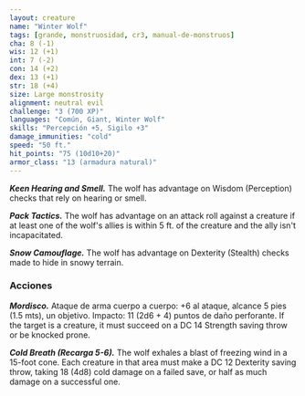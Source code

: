 ```yaml
---
layout: creature
name: "Winter Wolf"
tags: [grande, monstruosidad, cr3, manual-de-monstruos]
cha: 8 (-1)
wis: 12 (+1)
int: 7 (-2)
con: 14 (+2)
dex: 13 (+1)
str: 18 (+4)
size: Large monstrosity
alignment: neutral evil
challenge: "3 (700 XP)"
languages: "Común, Giant, Winter Wolf"
skills: "Percepción +5, Sigilo +3"
damage_immunities: "cold"
speed: "50 ft."
hit_points: "75 (10d10+20)"
armor_class: "13 (armadura natural)"
---
```


***Keen Hearing and Smell.*** The wolf has advantage on Wisdom (Perception) checks that rely on hearing or smell.

***Pack Tactics.*** The wolf has advantage on an attack roll against a creature if at least one of the wolf's allies is within 5 ft. of the creature and the ally isn't incapacitated.

***Snow Camouflage.*** The wolf has advantage on Dexterity (Stealth) checks made to hide in snowy terrain.

### Acciones

***Mordisco.*** Ataque de arma cuerpo a cuerpo: +6 al ataque, alcance 5 pies (1.5 mts), un objetivo. Impacto: 11 (2d6 + 4) puntos de daño perforante. If the target is a creature, it must succeed on a DC 14 Strength saving throw or be knocked prone.

***Cold Breath (Recarga 5-6).*** The wolf exhales a blast of freezing wind in a 15-foot cone. Each creature in that area must make a DC 12 Dexterity saving throw, taking 18 (4d8) cold damage on a failed save, or half as much damage on a successful one.